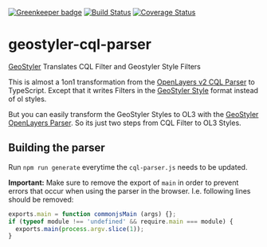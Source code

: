 [![Greenkeeper badge](https://badges.greenkeeper.io/geostyler/geostyler-cql-parser.svg)](https://greenkeeper.io/)
[![Build Status](https://travis-ci.com/geostyler/geostyler-cql-parser.svg?branch=master)](https://travis-ci.com/geostyler/geostyler-cql-parser)
[![Coverage Status](https://coveralls.io/repos/github/geostyler/geostyler-cql-parser/badge.svg?branch=master)](https://coveralls.io/github/geostyler/geostyler-cql-parser?branch=master)

# geostyler-cql-parser
[GeoStyler](https://github.com/geostyler/geostyler/) Translates CQL Filter and Geostyler Style Filters

This is almost a 1on1 transformation from the [OpenLayers v2 CQL Parser](https://github.com/openlayers/ol2/blob/master/lib/OpenLayers/Format/CQL.js)
to TypeScript. Except that it writes Filters in the [GeoStyler Style](https://github.com/geostyler/geostyler-style) format instead of ol styles.

But you can easily transform the GeoStyler Styles to OL3 with the [GeoStyler OpenLayers Parser](https://github.com/geostyler/geostyler-openlayers-parser).
So its just two steps from CQL Filter to OL3 Styles.

## Building the parser

Run `npm run generate` everytime the `cql-parser.js` needs to be updated.

**Important:** Make sure to remove the export of `main` in order to prevent errors that occur when using the parser in the browser. I.e.
following lines should be removed:

```js
exports.main = function commonjsMain (args) {};
if (typeof module !== 'undefined' && require.main === module) {
  exports.main(process.argv.slice(1));
}
```
